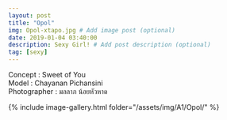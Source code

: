 ```yaml
---
layout: post
title: "Opol"
img: Opol-xtapo.jpg # Add image post (optional)
date: 2019-01-04 03:40:00
description: Sexy Girl! # Add post description (optional)
tag: [sexy]
---
```

Concept : Sweet of You  
Model : Chayanan Pichansini  
Photographer : มลลาภ น้อยหัวหาด  


{% include image-gallery.html folder="/assets/img/A1/Opol/" %}
